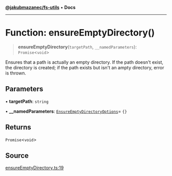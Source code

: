 [**@jakubmazanec/fs-utils**](../README.md) • **Docs**

---

# Function: ensureEmptyDirectory()

> **ensureEmptyDirectory**(`targetPath`, `__namedParameters`): `Promise`\<`void`\>

Ensures that a path is actually an empty directory. If the path doesn't exist, the directory is
created; if the path exists but isn't an ampty directory, error is thrown.

## Parameters

• **targetPath**: `string`

• **\_\_namedParameters**:
[`EnsureEmptyDirectoryOptions`](../type-aliases/EnsureEmptyDirectoryOptions.md)= `{}`

## Returns

`Promise`\<`void`\>

## Source

[ensureEmptyDirectory.ts:19](https://github.com/jakubmazanec/js-tools/blob/7be96c9bc335915647cfe729050b17fe2580309a/packages/fs-utils/source/ensureEmptyDirectory.ts#L19)
